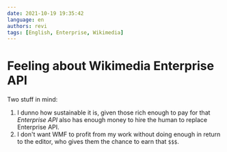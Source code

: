 ```yaml
---
date: 2021-10-19 19:35:42
language: en
authors: revi
tags: [English, Enterprise, Wikimedia]
---
```


<!--
SPDX-FileCopyrightText: (C) 2021 Hong Yongmin (https://revi.xyz/) <yewon@revi.email>

SPDX-License-Identifier: LicenseRef-CC-BY-ND-2.0-KR
-->

# Feeling about Wikimedia Enterprise API

Two stuff in mind:

1. I dunno how sustainable it is, given those rich enough to pay for that
   _Enterprise API_ also has enough money to hire the human to replace
   Enterprise API.
2. I don't want WMF to profit from my work without doing enough in return to the
   editor, who gives them the chance to earn that `$$$`.
